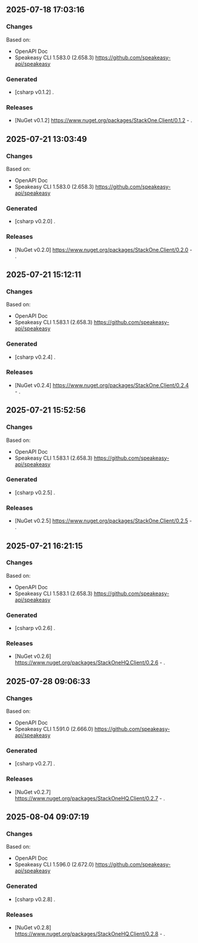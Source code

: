 

## 2025-07-18 17:03:16
### Changes
Based on:
- OpenAPI Doc  
- Speakeasy CLI 1.583.0 (2.658.3) https://github.com/speakeasy-api/speakeasy
### Generated
- [csharp v0.1.2] .
### Releases
- [NuGet v0.1.2] https://www.nuget.org/packages/StackOne.Client/0.1.2 - .

## 2025-07-21 13:03:49
### Changes
Based on:
- OpenAPI Doc  
- Speakeasy CLI 1.583.0 (2.658.3) https://github.com/speakeasy-api/speakeasy
### Generated
- [csharp v0.2.0] .
### Releases
- [NuGet v0.2.0] https://www.nuget.org/packages/StackOne.Client/0.2.0 - .

## 2025-07-21 15:12:11
### Changes
Based on:
- OpenAPI Doc  
- Speakeasy CLI 1.583.1 (2.658.3) https://github.com/speakeasy-api/speakeasy
### Generated
- [csharp v0.2.4] .
### Releases
- [NuGet v0.2.4] https://www.nuget.org/packages/StackOne.Client/0.2.4 - .

## 2025-07-21 15:52:56
### Changes
Based on:
- OpenAPI Doc  
- Speakeasy CLI 1.583.1 (2.658.3) https://github.com/speakeasy-api/speakeasy
### Generated
- [csharp v0.2.5] .
### Releases
- [NuGet v0.2.5] https://www.nuget.org/packages/StackOne.Client/0.2.5 - .

## 2025-07-21 16:21:15
### Changes
Based on:
- OpenAPI Doc  
- Speakeasy CLI 1.583.1 (2.658.3) https://github.com/speakeasy-api/speakeasy
### Generated
- [csharp v0.2.6] .
### Releases
- [NuGet v0.2.6] https://www.nuget.org/packages/StackOneHQ.Client/0.2.6 - .

## 2025-07-28 09:06:33
### Changes
Based on:
- OpenAPI Doc  
- Speakeasy CLI 1.591.0 (2.666.0) https://github.com/speakeasy-api/speakeasy
### Generated
- [csharp v0.2.7] .
### Releases
- [NuGet v0.2.7] https://www.nuget.org/packages/StackOneHQ.Client/0.2.7 - .

## 2025-08-04 09:07:19
### Changes
Based on:
- OpenAPI Doc  
- Speakeasy CLI 1.596.0 (2.672.0) https://github.com/speakeasy-api/speakeasy
### Generated
- [csharp v0.2.8] .
### Releases
- [NuGet v0.2.8] https://www.nuget.org/packages/StackOneHQ.Client/0.2.8 - .
